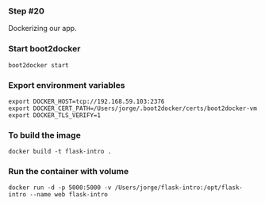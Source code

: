 ### Step #20

Dockerizing our app.

### Start boot2docker
```
boot2docker start
```

### Export environment variables
```
export DOCKER_HOST=tcp://192.168.59.103:2376
export DOCKER_CERT_PATH=/Users/jorge/.boot2docker/certs/boot2docker-vm
export DOCKER_TLS_VERIFY=1
```

### To build the image
```
docker build -t flask-intro .
```

### Run the container with volume
```
docker run -d -p 5000:5000 -v /Users/jorge/flask-intro:/opt/flask-intro --name web flask-intro
```

